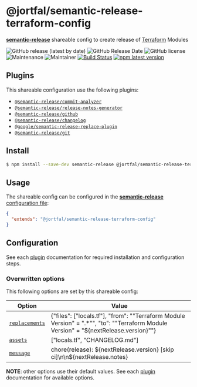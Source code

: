 # @jortfal/semantic-release-terraform-config

[**semantic-release**](https://github.com/semantic-release/semantic-release) shareable config to create release of [Terraform](https://www.terraform.io/) Modules

![GitHub release (latest by date)](https://img.shields.io/github/v/release/jortfal/semantic-release-terraform-config)
![GitHub Release Date](https://img.shields.io/github/release-date/jortfal/semantic-release-terraform-config)
![GitHub license](https://img.shields.io/github/license/jortfal/semantic-release-terraform-config)
![Maintenance](https://img.shields.io/maintenance/yes/2021?color=green)
![Maintainer](https://img.shields.io/badge/maintainer-jortfal-green)
[![Build Status](https://github.com/jortfal/semantic-release-terraform-config/workflows/Test/badge.svg)](https://github.com/jortfal/semantic-release-terraform-config/actions?query=workflow%3ATest+branch%3Amaster) [![npm latest version](https://img.shields.io/npm/v/jortfal/semantic-release-terraform-config/latest.svg)](https://www.npmjs.com/package/jortfal/semantic-release-terraform-config)

## Plugins

This shareable configuration use the following plugins:

- [`@semantic-release/commit-analyzer`](https://github.com/semantic-release/commit-analyzer)
- [`@semantic-release/release-notes-generator`](https://github.com/semantic-release/release-notes-generator)
- [`@semantic-release/github`](https://github.com/semantic-release/github)
- [`@semantic-release/changelog`](https://github.com/semantic-release/changelog)
- [`@google/semantic-release-replace-plugin`](https://github.com/google/semantic-release-replace-plugin)
- [`@semantic-release/git`](https://github.com/semantic-release/git)

## Install

```bash
$ npm install --save-dev semantic-release @jortfal/semantic-release-terraform-config
```

## Usage

The shareable config can be configured in the [**semantic-release** configuration file](https://github.com/semantic-release/semantic-release/blob/master/docs/usage/configuration.md#configuration):

```json
{
  "extends": "@jortfal/semantic-release-terraform-config"
}
```

## Configuration

See each [plugin](#plugins) documentation for required installation and configuration steps.

### Overwritten options

This following options are set by this shareable config:

| Option                                                                          | Value                                                                                                                          |
| ------------------------------------------------------------------------------- | ------------------------------------------------------------------------------------------------------------------------------ |
|[`replacements`](https://github.com/google/semantic-release-replace-plugin#usage)| {"files": ["locals.tf"], "from": "\"Terraform Module Version\" = \".*\"", "to": "\"Terraform Module Version\" = \"${nextRelease.version}\""} |
| [`assets`](https://github.com/semantic-release/git#assets) | ["locals.tf", "CHANGELOG.md"] |
| [`message`](https://github.com/semantic-release/git#message) | chore(release): ${nextRelease.version} [skip ci]\n\n${nextRelease.notes} |

**NOTE**: other options use their default values. See each [plugin](#plugins) documentation for available options.
